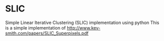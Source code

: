 # SLIC
Simple Linear Iterative Clustering (SLIC) implementation using python
This is a simple implementation of http://www.kev-smith.com/papers/SLIC_Superpixels.pdf
